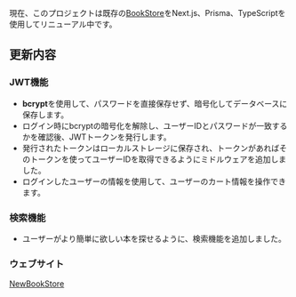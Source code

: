 現在、このプロジェクトは既存の[BookStore](https://github.com/hyoni91/bookstore)をNext.js、Prisma、TypeScriptを使用してリニューアル中です。

## 更新内容

### JWT機能

- **bcrypt**を使用して、パスワードを直接保存せず、暗号化してデータベースに保存します。
- ログイン時にbcryptの暗号化を解除し、ユーザーIDとパスワードが一致するかを確認後、JWTトークンを発行します。
- 発行されたトークンはローカルストレージに保存され、トークンがあればそのトークンを使ってユーザーIDを取得できるようにミドルウェアを追加しました。
- ログインしたユーザーの情報を使用して、ユーザーのカート情報を操作できます。


### 検索機能

- ユーザーがより簡単に欲しい本を探せるように、検索機能を追加しました。

### ウェブサイト
[NewBookStore](https://newbookstore-omega.vercel.app/)
